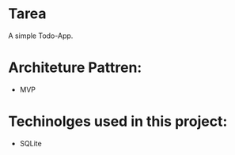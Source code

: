 # Tarea

A simple Todo-App.

# Architeture Pattren: 

  * MVP
  
# Techinolges used in this project:

  * SQLite
